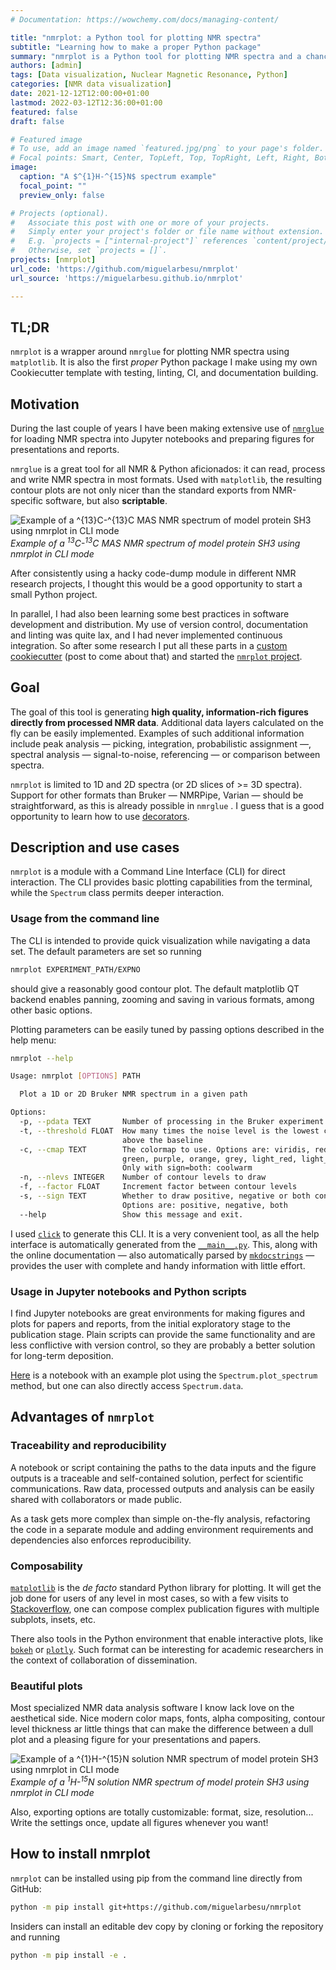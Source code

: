 ```yaml
---
# Documentation: https://wowchemy.com/docs/managing-content/

title: "nmrplot: a Python tool for plotting NMR spectra"
subtitle: "Learning how to make a proper Python package"
summary: "nmrplot is a Python tool for plotting NMR spectra and a chance to learn how to make a proper Python package"
authors: [admin]
tags: [Data visualization, Nuclear Magnetic Resonance, Python]
categories: [NMR data visualization]
date: 2021-12-12T12:00:00+01:00
lastmod: 2022-03-12T12:36:00+01:00
featured: false
draft: false

# Featured image
# To use, add an image named `featured.jpg/png` to your page's folder.
# Focal points: Smart, Center, TopLeft, Top, TopRight, Left, Right, BottomLeft, Bottom, BottomRight.
image:
  caption: "A $^{1}H-^{15}N$ spectrum example"
  focal_point: ""
  preview_only: false

# Projects (optional).
#   Associate this post with one or more of your projects.
#   Simply enter your project's folder or file name without extension.
#   E.g. `projects = ["internal-project"]` references `content/project/deep-learning/index.md`.
#   Otherwise, set `projects = []`.
projects: [nmrplot]
url_code: 'https://github.com/miguelarbesu/nmrplot'
url_source: 'https://miguelarbesu.github.io/nmrplot'

---
```


## TL;DR

`nmrplot` is a wrapper around `nmrglue` for plotting NMR spectra using
`matplotlib`. It is also the first *proper* Python package I make using my own
Cookiecutter template with testing, linting, CI, and documentation building.

## Motivation

During the last couple of years I have been making extensive use of
[`nmrglue`](https://nmrglue.readthedocs.io/) for loading NMR spectra into Jupyter
notebooks and preparing figures for presentations and reports. 

`nmrglue` is a great tool for all NMR & Python aficionados: it can read, process and
write NMR spectra in most formats. Used with `matplotlib`, the resulting contour plots
are not only nicer than the standard exports from NMR-specific software, but also **scriptable**.

![Example of a $^{13}C$-$^{13}C$ MAS NMR spectrum of model protein SH3 using nmrplot in CLI mode](nmrplot_cc_example.png)
*Example of a $^{13}C$-$^{13}C$ MAS NMR spectrum of model protein SH3 using nmrplot in CLI mode*

After consistently using a hacky code-dump module in different NMR research projects,
I thought this would be a good opportunity to start a small Python project.

In parallel, I had also been learning some best practices in software development and
distribution. My use of version control, documentation and linting was quite lax, and I
had never implemented continuous integration. So after some research I put all these
parts in a [custom
cookiecutter](https://miguelarbesu.github.io/cookiecutter-reproducible-science/) (post
to come about that) and started the [`nmrplot`
project](https://miguelarbesu.github.io/nmrplot). 

## Goal

The goal of this tool is generating **high quality, information-rich figures directly
from processed NMR data**. Additional data layers calculated on the fly can be easily
implemented. Examples of such additional information include peak analysis — picking,
integration, probabilistic assignment —, spectral analysis — signal-to-noise,
referencing — or comparison between spectra.

`nmrplot` is limited to 1D and 2D spectra (or 2D slices of >= 3D spectra). 
Support for other formats than Bruker — NMRPipe, Varian — should be
straightforward, as this is already possible in `nmrglue` . I guess that is a good
opportunity to learn how to use [decorators](https://realpython.com/primer-on-python-decorators/).

## Description and use cases

`nmrplot` is a module with a Command Line Interface (CLI) for direct interaction. The
CLI provides basic plotting capabilities from the terminal, while the `Spectrum` class
permits deeper interaction.

### Usage from the command line

The CLI is intended to provide quick visualization while navigating a data set. The default parameters are set so running

```bash
nmrplot EXPERIMENT_PATH/EXPNO
```

should give a reasonably good contour plot. The default matplotlib QT backend enables panning, zooming and saving in various formats, among other basic options.

Plotting parameters can be easily tuned by passing options described in the help menu:

```bash
nmrplot --help

Usage: nmrplot [OPTIONS] PATH

  Plot a 1D or 2D Bruker NMR spectrum in a given path

Options:
  -p, --pdata TEXT       Number of processing in the Bruker experiment
  -t, --threshold FLOAT  How many times the noise level is the lowest contour
                         above the baseline
  -c, --cmap TEXT        The colormap to use. Options are: viridis, red, blue,
                         green, purple, orange, grey, light_red, light_blue.
                         Only with sign=both: coolwarm
  -n, --nlevs INTEGER    Number of contour levels to draw
  -f, --factor FLOAT     Increment factor between contour levels
  -s, --sign TEXT        Whether to draw positive, negative or both contours.
                         Options are: positive, negative, both
  --help                 Show this message and exit.

```

I used [`click`](https://click.palletsprojects.com) to generate this CLI. It is a very
convenient tool, as all the help interface is automatically generated from the
[`__main__.py`](https://github.com/miguelarbesu/nmrplot/blob/main/src/nmrplot/__main__.py).
This, along with the online documentation — also automatically parsed by [`mkdocstrings`](https://mkdocstrings.github.io/) — provides the user with complete and handy information with little effort. 


### Usage in Jupyter notebooks and Python scripts

I find Jupyter notebooks are great environments for making figures and plots for papers
and reports, from the initial exploratory stage to the publication stage. Plain scripts
can provide the same functionality and are less conflictive with version control, so
they are probably a better solution for long-term deposition. 

[Here](https://github.com/miguelarbesu/nmrplot/blob/main/notebooks/example.ipynb) is a notebook with an example plot using the `Spectrum.plot_spectrum` method, but one can also directly access `Spectrum.data`.

## Advantages of `nmrplot`

### Traceability and reproducibility

A notebook or script containing the paths to the data inputs and the figure outputs is a
traceable and self-contained solution, perfect for scientific communications. Raw data, processed outputs and analysis can be easily shared with collaborators or made public.  

As a task gets more complex than simple on-the-fly analysis, refactoring the code in a
separate module and adding environment requirements and dependencies also enforces
reproducibility.

### Composability

[`matplotlib`](https://matplotlib.org/) is the *de facto* standard Python library for
plotting. It will get the job done for users of any level in most cases, so with a few
visits to [Stackoverflow](www.stackoverflow.com), one can compose complex publication
figures with multiple subplots, insets, etc. 

There also tools in the Python environment that enable interactive plots, like
[`bokeh`](https://docs.bokeh.org/en/latest/index.html) or
[`plotly`](https://plotly.com/). Such format can be interesting for academic researchers
in the context of collaboration of dissemination.

### Beautiful plots

Most specialized NMR data analysis software I know lack love on the aesthetical side.
Nice modern color maps, fonts, alpha compositing, contour level thickness ar little
things that can make the difference between a dull plot and a pleasing figure for your
presentations and papers.

![Example of a $^{1}H$-$^{15}N$ solution NMR spectrum of model protein SH3 using nmrplot in CLI mode](featured.png)
*Example of a $^{1}H$-$^{15}N$ solution NMR spectrum of model protein SH3 using nmrplot in CLI mode*


Also, exporting options are totally customizable: format, size, resolution... Write the
settings once, update all figures whenever you want!

## How to install nmrplot

`nmrplot` can be installed using pip from the command line directly from GitHub:

```bash
python -m pip install git+https://github.com/miguelarbesu/nmrplot  
```

Insiders can install an editable dev copy by cloning or forking the repository and running 

```bash
python -m pip install -e .
```
